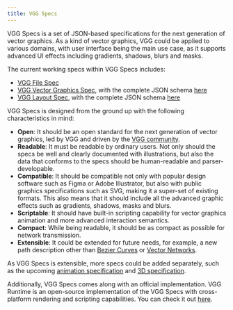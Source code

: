 ```yaml
---
title: VGG Specs
---
```


VGG Specs is a set of JSON-based specifications for the next generation of vector graphics. As a
kind of vector graphics, VGG could be applied to various domains, with user interface being the main
use case, as it supports advanced UI effects including gradients, shadows, blurs and masks.

The current working specs within VGG Specs includes:
- [VGG File Spec](/specs/file)
- [VGG Vector Graphics Spec](/specs/vectorgraphics/overview), with the complete JSON schema
  [here](/schemas/vectorgraphics.schema.json)
- [VGG Layout Spec](/specs/layout/overview), with the complete JSON schema
  [here](/schemas/layout.schema.json)

VGG Specs is designed from the ground up with the following characteristics in mind:

- **Open**: It should be an open standard for the next generation of vector graphics, led by
  VGG and driven by the [VGG community](/community/overview).
- **Readable**: It must be readable by ordinary users. Not only should the specs
  be well and clearly documented with illustrations, but also the data that
  conforms to the specs should be human-readable and parser-developable.
- **Compatible**: It should be compatible not only with popular design software
  such as Figma or Adobe Illustrator, but also with public graphics
  specifications such as SVG, making it a super-set of existing formats. This
  also means that it should include all the advanced graphic effects such as
  gradients, shadows, masks and blurs.
- **Scriptable**: It should have built-in scripting capability for vector graphics
  animation and more advanced interaction semantics.
- **Compact**: While being readable, it should be as compact as possible for
  network transmission.
- **Extensible**: It could be extended for future needs, for example, a new
  path description other than [Bezier
  Curves](https://pomax.github.io/bezierinfo/) or [Vector
  Networks](https://help.figma.com/hc/en-us/articles/360040450213-Vector-Networks).

As VGG Specs is extensible, more specs could be added separately, such as the upcoming
[animation specification](/specs/animation) and [3D specification](/specs/3d).

Additionally, VGG Specs comes along with an official implementation. VGG Runtime
is an open-source implementation of the VGG Specs with cross-platform rendering
and scripting capabilities. You can check it out
[here](https://github.com/verygoodgraphics/vgg_runtime).
